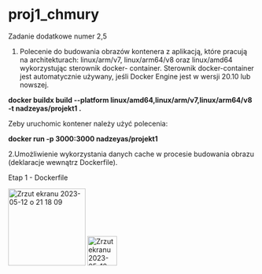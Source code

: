 # proj1_chmury

Zadanie dodatkowe numer 2,5


1. Polecenie do budowania obrazów kontenera z aplikacją, które pracują na architekturach:
linux/arm/v7, linux/arm64/v8 oraz linux/amd64 wykorzystując sterownik docker- container.
Sterownik docker-container jest automatycznie używany, jeśli Docker Engine jest w wersji 20.10 lub nowszej.

<b>docker buildx build --platform linux/amd64,linux/arm/v7,linux/arm64/v8 -t nadzeyas/projekt1 . </b>

Zeby uruchomic kontener należy użyć polecenia:

<b>docker run -p 3000:3000 nadzeyas/projekt1</b>

2.Umożliwienie wykorzystania danych cache w procesie budowania obrazu (deklaracje wewnątrz Dockerfile).

Etap 1 - Dockerfile

<img width="157" alt="Zrzut ekranu 2023-05-12 o 21 18 09" src="https://github.com/Walicce/proj1_chmury/assets/60614660/98a7b762-858c-4ae6-9fb8-54e5d0780c83">





































<img width="60" height = "60" alt="Zrzut ekranu 2023-05-12 o 21 18 09" src=https://github.com/Walicce/proj1_chmury/assets/60614660/55dba286-a76e-47b0-b381-9dc544908470>
